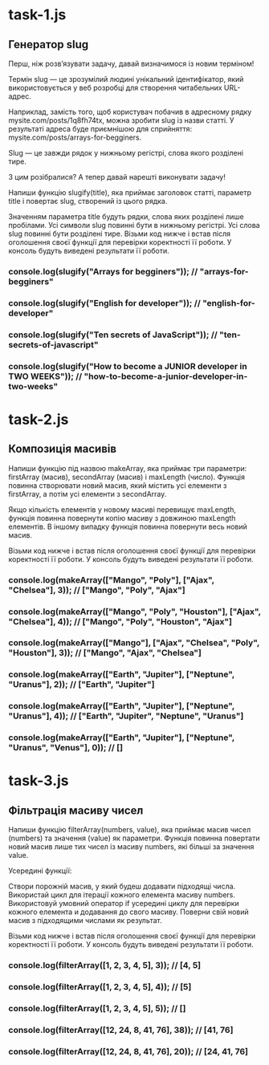 # task-1.js

## Генератор slug

Перш, ніж розв’язувати задачу, давай визначимося із новим терміном!

Термін slug — це зрозумілий людині унікальний ідентифікатор, який використовується у веб розробці для створення читабельних URL-адрес.

Наприклад, замість того, щоб користувач побачив в адресному рядку mysite.com/posts/1q8fh74tx, можна зробити slug із назви статті. У результаті адреса буде приємнішою для сприйняття: mysite.com/posts/arrays-for-begginers.

Slug — це завжди рядок у нижньому регістрі, слова якого розділені тире.

З цим розібралися? А тепер давай нарешті виконувати задачу!

Напиши функцію slugify(title), яка приймає заголовок статті, параметр title і повертає slug, створений із цього рядка.

Значенням параметра title будуть рядки, слова яких розділені лише пробілами.
Усі символи slug повинні бути в нижньому регістрі.
Усі слова slug повинні бути розділені тире.
Візьми код нижче і встав після оголошення своєї функції для перевірки коректності її роботи. У консоль будуть виведені результати її роботи.

### console.log(slugify("Arrays for begginers")); // "arrays-for-begginers"

### console.log(slugify("English for developer")); // "english-for-developer"

### console.log(slugify("Ten secrets of JavaScript")); // "ten-secrets-of-javascript"

### console.log(slugify("How to become a JUNIOR developer in TWO WEEKS")); // "how-to-become-a-junior-developer-in-two-weeks"

# task-2.js

## Композиція масивів

Напиши функцію під назвою makeArray, яка приймає три параметри: firstArray (масив), secondArray (масив) і maxLength (число). Функція повинна створювати новий масив, який містить усі елементи з firstArray, а потім усі елементи з secondArray.

Якщо кількість елементів у новому масиві перевищує maxLength, функція повинна повернути копію масиву з довжиною maxLength елементів.
В іншому випадку функція повинна повернути весь новий масив.

Візьми код нижче і встав після оголошення своєї функції для перевірки коректності її роботи. У консоль будуть виведені результати її роботи.

### console.log(makeArray(["Mango", "Poly"], ["Ajax", "Chelsea"], 3)); // ["Mango", "Poly", "Ajax"]

### console.log(makeArray(["Mango", "Poly", "Houston"], ["Ajax", "Chelsea"], 4)); // ["Mango", "Poly", "Houston", "Ajax"]

### console.log(makeArray(["Mango"], ["Ajax", "Chelsea", "Poly", "Houston"], 3)); // ["Mango", "Ajax", "Chelsea"]

### console.log(makeArray(["Earth", "Jupiter"], ["Neptune", "Uranus"], 2)); // ["Earth", "Jupiter"]

### console.log(makeArray(["Earth", "Jupiter"], ["Neptune", "Uranus"], 4)); // ["Earth", "Jupiter", "Neptune", "Uranus"]

### console.log(makeArray(["Earth", "Jupiter"], ["Neptune", "Uranus", "Venus"], 0)); // []

# task-3.js

## Фільтрація масиву чисел

Напиши функцію filterArray(numbers, value), яка приймає масив чисел (numbers) та значення (value) як параметри. Функція повинна повертати новий масив лише тих чисел із масиву numbers, які більші за значення value.

Усередині функції:

Створи порожній масив, у який будеш додавати підходящі числа.
Використай цикл для ітерації кожного елемента масиву numbers.
Використовуй умовний оператор if усередині циклу для перевірки кожного елемента и додавання до свого масиву.
Поверни свій новий масив з підходящими числами як результат.

Візьми код нижче і встав після оголошення своєї функції для перевірки коректності її роботи. У консоль будуть виведені результати її роботи.

### console.log(filterArray([1, 2, 3, 4, 5], 3)); // [4, 5]

### console.log(filterArray([1, 2, 3, 4, 5], 4)); // [5]

### console.log(filterArray([1, 2, 3, 4, 5], 5)); // []

### console.log(filterArray([12, 24, 8, 41, 76], 38)); // [41, 76]

### console.log(filterArray([12, 24, 8, 41, 76], 20)); // [24, 41, 76]
